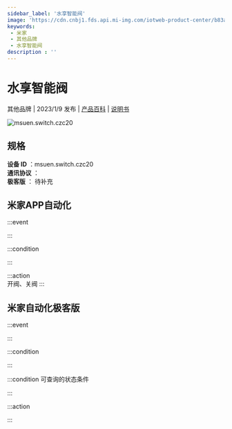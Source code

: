 ```yaml
---
sidebar_label: '水享智能阀'
image: 'https://cdn.cnbj1.fds.api.mi-img.com/iotweb-product-center/b83a4ed631c5dda2f9b12a456ac7825e_1664249960651.png?GalaxyAccessKeyId=AKVGLQWBOVIRQ3XLEW&Expires=9223372036854775807&Signature=tcF/UxcxCxWGs7i5Wb11hv6mGEg='
keywords: 
 - 米家
 - 其他品牌
 - 水享智能阀
description : ''
---
```

# 水享智能阀

其他品牌 | 2023/1/9 发布 | [产品百科](https://home.mi.com/webapp/content/baike/product/index.html?model=msuen.switch.czc20/) | [说明书](https://home.mi.com/views/introduction.html?model=msuen.switch.czc20&region=cn)

![msuen.switch.czc20](https://cdn.cnbj1.fds.api.mi-img.com/iotweb-product-center/b83a4ed631c5dda2f9b12a456ac7825e_1664249960651.png?GalaxyAccessKeyId=AKVGLQWBOVIRQ3XLEW&Expires=9223372036854775807&Signature=tcF/UxcxCxWGs7i5Wb11hv6mGEg=)

## 规格  
> 
**设备 ID** ：msuen.switch.czc20  
**通讯协议** ：  
**极客版**  ： 待补充 


## 米家APP自动化  

:::event  

:::

:::condition  

:::

:::action   
开阀、关阀
:::

## 米家自动化极客版  

:::event  

:::

:::condition  

:::

:::condition 可查询的状态条件  

:::

:::action  

:::

        
